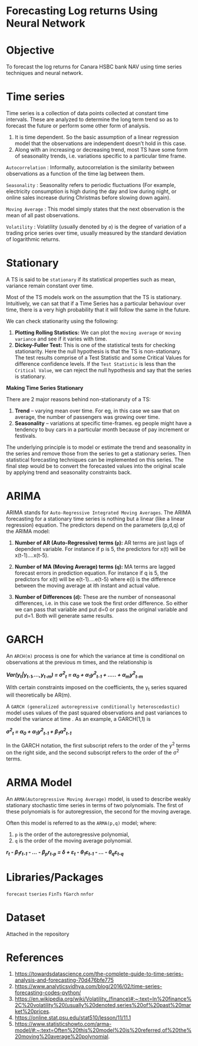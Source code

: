 # Forecasting Log returns Using Neural Network

# Objective
To forecast the log returns for Canara HSBC bank NAV using time series techniques and neural network.

# Time series
Time series is a collection of data points collected at constant time intervals. These are analyzed to determine the long term trend so as to forecast the future or perform some other form of analysis.
1) It is time dependent. So the basic assumption of a linear regression model that the observations are independent doesn’t hold in this case.
2) Along with an increasing or decreasing trend, most TS have some form of seasonality trends, i.e. variations specific to a particular time frame.

`Autocorrelation` : Informally, autocorrelation is the similarity between observations as a function of the time lag between them.

`Seasonality` : Seasonality refers to periodic fluctuations (For example, electricity consumption is high during the day and low during night, or online sales increase during Christmas before slowing down again).

`Moving Average` : This model simply states that the next observation is the mean of all past observations.

`Volatility` : Volatility (usually denoted by `σ`) is the degree of variation of a trading price series over time, usually measured by the standard deviation of logarithmic returns.

# Stationary 
A TS is said to be `stationary` if its statistical properties such as mean, variance remain constant over time.

Most of the TS models work on the assumption that the TS is stationary. Intuitively, we can sat that if a Time Series has a particular behaviour over time, there is a very high probability that it will follow the same in the future.

We can check stationarity using the following:
1) **Plotting Rolling Statistics:** We can plot the `moving average` or `moving variance` and see if it varies with time.
2) **Dickey-Fuller Test:** This is one of the statistical tests for checking stationarity. Here the null hypothesis is that the TS is non-stationary. The test results comprise of a Test Statistic and some Critical Values for difference confidence levels. If the `Test Statistic` is less than the `Critical Value`, we can reject the null hypothesis and say that the series is stationary.

**Making Time Series Stationary**

There are 2 major reasons behind non-stationaruty of a TS:
1. **Trend** – varying mean over time. For eg, in this case we saw that on average, the number of passengers was growing over time.
2. **Seasonality** – variations at specific time-frames. eg people might have a tendency to buy cars in a particular month because of pay increment or festivals.

The underlying principle is to model or estimate the trend and seasonality in the series and remove those from the series to get a stationary series. Then statistical forecasting techniques can be implemented on this series. The final step would be to convert the forecasted values into the original scale by applying trend and seasonality constraints back.

# ARIMA
ARIMA stands for `Auto-Regressive Integrated Moving Averages`. The ARIMA forecasting for a stationary time series is nothing but a linear (like a linear regression) equation. The predictors depend on the parameters (p,d,q) of the ARIMA model:

1) **Number of AR (Auto-Regressive) terms (`p`):** AR terms are just lags of dependent variable. For instance if p is 5, the predictors for x(t) will be x(t-1)….x(t-5).


2) **Number of MA (Moving Average) terms (`q`):** MA terms are lagged forecast errors in prediction equation. For instance if q is 5, the predictors for x(t) will be e(t-1)….e(t-5) where e(i) is the difference between the moving average at ith instant and actual value.


3) **Number of Differences (`d`):** These are the number of nonseasonal differences, i.e. in this case we took the first order difference. So either we can pass that variable and put d=0 or pass the original variable and put d=1. Both will generate same results.

# GARCH

An `ARCH(m)` process is one for which the variance at time  is conditional on observations at the previous m times, and the relationship is

**_Var(y<sub>t</sub>|y<sub>t-1</sub>,...,y<sub>t-m</sub>) = &sigma;<sup>2</sup><sub>t</sub> = &alpha;<sub>0</sub> + &alpha;<sub>1</sub>y<sup>2</sup><sub>t-1</sub> + ..... + &alpha;<sub>m</sub>y<sup>2</sup><sub>t-m</sub>_**

With certain constraints imposed on the coefficients, the y<sub>t</sub> series squared will theoretically be AR(m).

A `GARCH (generalized autoregressive conditionally heteroscedastic)` model uses values of the past squared observations and past variances to model the variance at time . As an example, a GARCH(1,1) is

**_&sigma;<sup>2</sup><sub>t</sub> = &alpha;<sub>0</sub> + &alpha;<sub>1</sub>y<sup>2</sup><sub>t-1</sub> + &beta;<sub>1</sub>&alpha;<sup>2</sup><sub>t-1</sub>_**

In the GARCH notation, the first subscript refers to the order of the y<sup>2</sup> terms on the right side, and the second subscript refers to the order of the &sigma;<sup>2</sup> terms.

# ARMA Model

An `ARMA(Autoregressive Moving Average)` model, is used to describe weakly stationary stochastic time series in terms of two polynomials. The first of these polynomials is for autoregression, the second for the moving average.

Often this model is referred to as the `ARMA(p,q)` model; where:

1) `p` is the order of the autoregressive polynomial,
2) `q` is the order of the moving average polynomial.

_**r<sub>t</sub> - &beta;<sub>1</sub>r<sub>t-1</sub> - ... - &beta;<sub>p</sub>r<sub>t-p</sub> = &delta; + &epsilon;<sub>t</sub> - &theta;<sub>1</sub>&epsilon;<sub>t-1</sub> - ... - &theta;<sub>q</sub>&epsilon;<sub>t-q</sub>**_

# Libraries/Packages

`forecast` `tseries` `FinTs` `fGarch` `nnfor`

# Dataset 

Attached in the repository

# References

1) https://towardsdatascience.com/the-complete-guide-to-time-series-analysis-and-forecasting-70d476bfe775
2) https://www.analyticsvidhya.com/blog/2016/02/time-series-forecasting-codes-python/
3) https://en.wikipedia.org/wiki/Volatility_(finance)#:~:text=In%20finance%2C%20volatility%20(usually%20denoted,series%20of%20past%20market%20prices.
4) https://online.stat.psu.edu/stat510/lesson/11/11.1
5) https://www.statisticshowto.com/arma-model/#:~:text=Often%20this%20model%20is%20referred,of%20the%20moving%20average%20polynomial.